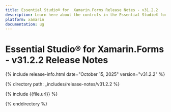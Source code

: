 ```yaml
---
title: Essential Studio® for  Xamarin.Forms Release Notes - v31.2.2
description: Learn here about the controls in the Essential Studio® for  Xamarin.Forms 2025 Volume 3 SP Release - Release Notes - v31.2.2
platform: xamarin
documentation: ug
---
```


# Essential Studio® for  Xamarin.Forms - v31.2.2 Release Notes

{% include release-info.html date="October 15, 2025"  version="v31.2.2" %} 

{% directory path: _includes/release-notes/v31.2.2 %}

{% include {{file.url}} %}

{% enddirectory %}
